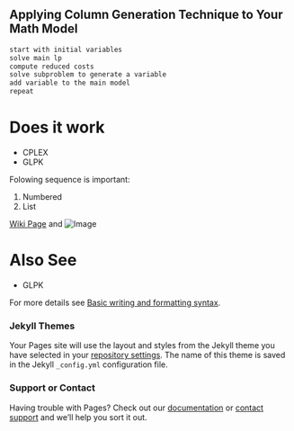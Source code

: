 ## Applying Column Generation Technique to Your Math Model

```markdown
start with initial variables
solve main lp
compute reduced costs
solve subproblem to generate a variable
add variable to the main model
repeat
```

# Does it work

- CPLEX
- GLPK

Folowing sequence is important:

1. Numbered
2. List

[Wiki Page](https://en.wikipedia.org/wiki/Cutting_stock_problem) and ![Image](src)

# Also See
* GLPK

For more details see [Basic writing and formatting syntax](https://docs.github.com/en/github/writing-on-github/getting-started-with-writing-and-formatting-on-github/basic-writing-and-formatting-syntax).

### Jekyll Themes

Your Pages site will use the layout and styles from the Jekyll theme you have selected in your [repository settings](https://github.com/vcphub/cspsol/settings/pages). The name of this theme is saved in the Jekyll `_config.yml` configuration file.

### Support or Contact

Having trouble with Pages? Check out our [documentation](https://docs.github.com/categories/github-pages-basics/) or [contact support](https://support.github.com/contact) and we’ll help you sort it out.
